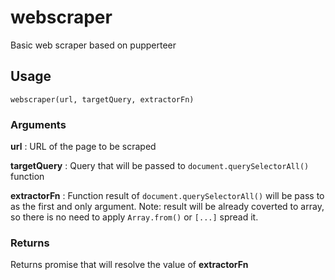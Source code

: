 # webscraper

Basic web scraper based on pupperteer

## Usage
```
webscraper(url, targetQuery, extractorFn) 
```
### Arguments

**url** <string>: URL of the page to be scraped

**targetQuery** <string>: Query that will be passed to `document.querySelectorAll()` function

**extractorFn** <function>: Function result of `document.querySelectorAll()` will be pass to as the first and only argument. Note: result will be already coverted to array, so there is no need to apply `Array.from()` or `[...]` spread it.

### Returns

Returns promise <Promise> that will resolve the value of **extractorFn**